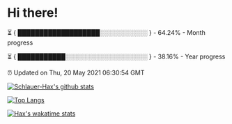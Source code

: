 # Hi there!

⏳ { ███████████████████░░░░░░░░░░░ } - 64.24% - Month progress

⏳ { ███████████░░░░░░░░░░░░░░░░░░░ } - 38.16% - Year progress

⏰ Updated on Thu, 20 May 2021 06:30:54 GMT


[![Schlauer-Hax's github stats](https://github-readme-stats.vercel.app/api?username=Schlauer-Hax&show_icons=true&theme=dark&count_private=true)](https://github.com/Schlauer-Hax)


[![Top Langs](https://github-readme-stats.vercel.app/api/top-langs/?username=Schlauer-Hax&layout=compact&theme=dark)](https://github.com/Schlauer-Hax?tab=repositories)


[![Hax's wakatime stats](https://github-readme-stats.vercel.app/api/wakatime?username=Hax&theme=dark)](https://wakatime.com/@Hax)


